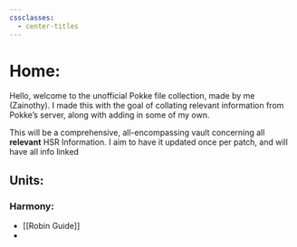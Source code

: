 ```yaml
---
cssclasses:
  - center-titles
---
```

# Home: 
Hello, welcome to the unofficial Pokke file collection, made by me (Zainothy). I made this with the goal of collating relevant information from Pokke’s server, along with adding in some of my own. 

This will be a comprehensive, all-encompassing vault concerning all **relevant** HSR Information. I aim to have it updated once per patch, and will have all info linked 

## Units: 
### Harmony: 
- [[Robin Guide]]
- 